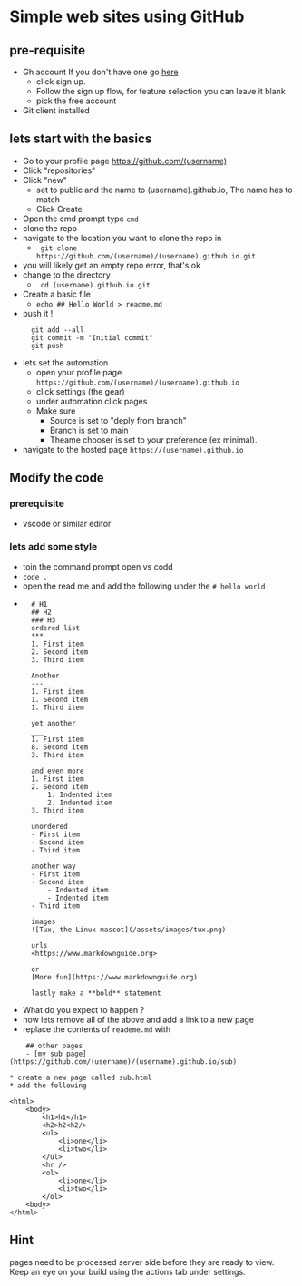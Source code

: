 # Simple web sites using GitHub
## pre-requisite
* Gh account If you don't have one go [here](https://github.com/)
    * click sign up.
    * Follow the sign up flow, for feature selection you can leave it blank
    * pick the free account
* Git client installed
## lets start with the basics
* Go to your profile page https://github.com/(username)
* Click "repositories"
* Click "new"
  * set to public and the name to (username).github.io, The name has to match
  * Click Create
* Open the cmd prompt type `cmd` 
* clone the repo
 * navigate to the location you want to clone the repo in
   * ``` git clone  https://github.com/(username)/(username).github.io.git```
* you will likely get an empty repo error, that's ok
* change to the directory
  * ` cd (username).github.io.git`
* Create a basic file
  * `echo ## Hello World > readme.md`
* push it !
  ```
    git add --all
    git commit -m "Initial commit"
    git push
    ```
* lets set the automation
  * open your profile page  
  `https://github.com/(username)/(username).github.io`
  * click settings (the gear)
  * under automation click pages
  * Make sure
    * Source is set to "deply from branch"
    * Branch is set to main
    * Theame chooser is set to your preference (ex minimal). 
* navigate to the hosted page
   `https://(username).github.io`

## Modify the code
### prerequisite 
* vscode or similar editor
### lets add some style
* toin the command prompt open vs codd 
* `code .`
* open the read me and add the following under the `# hello world`
* ```
    # H1
    ## H2
    ### H3
    ordered list
    ***
    1. First item
    2. Second item
    3. Third item

    Another 
    ---
    1. First item
    1. Second item
    1. Third item

    yet another
    ___
    1. First item
    8. Second item
    3. Third item

    and even more
    1. First item
    2. Second item
        1. Indented item
        2. Indented item
    3. Third item

    unordered
    - First item
    - Second item
    - Third item

    another way
    - First item
    - Second item
        - Indented item
        - Indented item
    - Third item

    images
    ![Tux, the Linux mascot](/assets/images/tux.png)

    urls
    <https://www.markdownguide.org>

    or 
    [More fun](https://www.markdownguide.org)

    lastly make a **bold** statement

* What do you expect to happen ?
* now lets remove all of the above and add a link to a new page
* replace the contents of  `reademe.md` with 
``` 
    ## other pages
    - [my sub page](https://github.com/(username)/(username).github.io/sub)

* create a new page called sub.html
* add the following
```
    <html>
        <body>
            <h1>h1</h1>
            <h2>h2<h2/>
            <ul>
                <li>one</li>
                <li>two</li>
            </ul>
            <hr />
            <ol>
                <li>one</li>
                <li>two</li>
            </ol>
        <body>
    </html>

## Hint 
pages need to be processed server side before they are ready to view.
Keep an eye on your build using the actions tab under settings.

